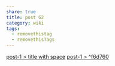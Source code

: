 ```yaml
---
share: true
title: post G2
category: wiki
tags:
  - removethistag
  - removethisTags
---
```




[post-1 > title with space](../post-1.md#title%20with%20space)
[post-1 > ^f6d760](../post-1.md#^f6d760)
